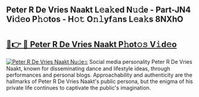## Peter R De Vries Naakt L𝚎a𝚔ed N𝚞𝚍e - Part-JN4 Vi𝚍𝚎o P𝚑𝚘tos - H𝚘𝚝 O𝚗𝚕yf𝚊ns L𝚎a𝚔s 8NXhO

# <h2><a href="http://kfdtkm.oniu.top/?m=Peter+R+De+Vries+Naakt">🔗👉 🔴 Peter R De Vries Naakt P𝚑ot𝚘𝚜 V𝚒d𝚎o</a></h2>

[![Peter R De Vries Naakt Nu𝚍e𝚜](https://i.imgur.com/0qMVB7G.gif)](http://kfdtkm.oniu.top/?m=Peter+R+De+Vries+Naakt)
Social media personality Peter R De Vries Naakt, known for disseminating dance and lifestyle ideas, through performances and personal blogs. Approachability and authenticity are the hallmarks of Peter R De Vries Naakt's public persona, but the enigma of his private life continues to captivate the public's imagination.  
